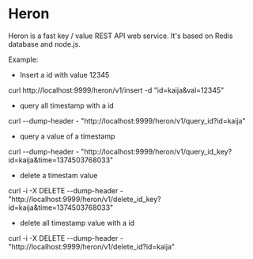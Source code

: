 Heron
=====

Heron is a fast key / value REST API web service.
It's based on Redis database and node.js.

Example:

* Insert a id with value 12345

curl http://localhost:9999/heron/v1/insert -d "id=kaija&val=12345"

* query all timestamp with a id

curl --dump-header - "http://localhost:9999/heron/v1/query_id?id=kaija"

* query a value of a timestamp

curl --dump-header - "http://localhost:9999/heron/v1/query_id_key?id=kaija&time=1374503768033"

* delete a timestam value

curl -i -X DELETE --dump-header - "http://localhost:9999/heron/v1/delete_id_key?id=kaija&time=1374503768033"

* delete all timestamp value with a id

curl -i -X DELETE --dump-header - "http://localhost:9999/heron/v1/delete_id?id=kaija"

